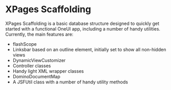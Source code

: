 XPages Scaffolding
==================

XPages Scaffolding is a basic database structure designed to quickly get started with a functional OneUI app, including a number of handy utilities. Currently, the main features are:

- flashScope
- Linksbar based on an outline element, initially set to show all non-hidden views
- DynamicViewCustomizer
- Controller classes
- Handy light XML wrapper classes
- DominoDocumentMap
- A JSFUtil class with a number of handy utility methods